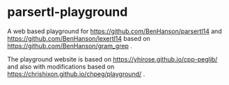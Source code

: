 # parsertl-playground
A web based playground for https://github.com/BenHanson/parsertl14 and https://github.com/BenHanson/lexertl14 based on https://github.com/BenHanson/gram_grep .

The playground website is based on https://yhirose.github.io/cpp-peglib/ and also with modifications based on https://chrishixon.github.io/chpeg/playground/ .
